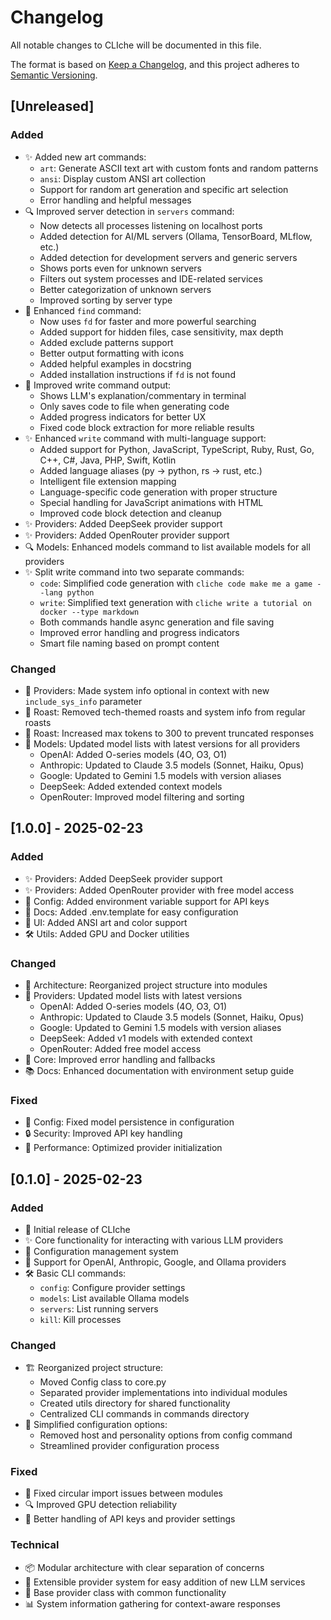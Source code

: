 # Changelog

All notable changes to CLIche will be documented in this file.

The format is based on [Keep a Changelog](https://keepachangelog.com/en/1.0.0/),
and this project adheres to [Semantic Versioning](https://semver.org/spec/v2.0.0.html).

## [Unreleased]

### Added
- ✨ Added new art commands:
  - `art`: Generate ASCII text art with custom fonts and random patterns
  - `ansi`: Display custom ANSI art collection
  - Support for random art generation and specific art selection
  - Error handling and helpful messages
- 🔍 Improved server detection in `servers` command:
  - Now detects all processes listening on localhost ports
  - Added detection for AI/ML servers (Ollama, TensorBoard, MLflow, etc.)
  - Added detection for development servers and generic servers
  - Shows ports even for unknown servers
  - Filters out system processes and IDE-related services
  - Better categorization of unknown servers
  - Improved sorting by server type
- 🔎 Enhanced `find` command:
  - Now uses `fd` for faster and more powerful searching
  - Added support for hidden files, case sensitivity, max depth
  - Added exclude patterns support
  - Better output formatting with icons
  - Added helpful examples in docstring
  - Added installation instructions if `fd` is not found
- 🎨 Improved write command output:
  - Shows LLM's explanation/commentary in terminal
  - Only saves code to file when generating code
  - Added progress indicators for better UX
  - Fixed code block extraction for more reliable results
- ✨ Enhanced `write` command with multi-language support:
  - Added support for Python, JavaScript, TypeScript, Ruby, Rust, Go, C++, C#, Java, PHP, Swift, Kotlin
  - Added language aliases (py -> python, rs -> rust, etc.)
  - Intelligent file extension mapping
  - Language-specific code generation with proper structure
  - Special handling for JavaScript animations with HTML
  - Improved code block detection and cleanup
- ✨ Providers: Added DeepSeek provider support
- ✨ Providers: Added OpenRouter provider support
- 🔍 Models: Enhanced models command to list available models for all providers
- ✨ Split write command into two separate commands:
  - `code`: Simplified code generation with `cliche code make me a game --lang python`
  - `write`: Simplified text generation with `cliche write a tutorial on docker --type markdown`
  - Both commands handle async generation and file saving
  - Improved error handling and progress indicators
  - Smart file naming based on prompt content

### Changed
- 🔧 Providers: Made system info optional in context with new `include_sys_info` parameter
- 🎯 Roast: Removed tech-themed roasts and system info from regular roasts
- 🔄 Roast: Increased max tokens to 300 to prevent truncated responses
- 📝 Models: Updated model lists with latest versions for all providers
  - OpenAI: Added O-series models (4O, O3, O1)
  - Anthropic: Updated to Claude 3.5 models (Sonnet, Haiku, Opus)
  - Google: Updated to Gemini 1.5 models with version aliases
  - DeepSeek: Added extended context models
  - OpenRouter: Improved model filtering and sorting

## [1.0.0] - 2025-02-23

### Added
- ✨ Providers: Added DeepSeek provider support
- ✨ Providers: Added OpenRouter provider with free model access
- 🔐 Config: Added environment variable support for API keys
- 📝 Docs: Added .env.template for easy configuration
- 🎨 UI: Added ANSI art and color support
- 🛠️ Utils: Added GPU and Docker utilities

### Changed
- 🔧 Architecture: Reorganized project structure into modules
- 🔄 Providers: Updated model lists with latest versions
  - OpenAI: Added O-series models (4O, O3, O1)
  - Anthropic: Updated to Claude 3.5 models (Sonnet, Haiku, Opus)
  - Google: Updated to Gemini 1.5 models with version aliases
  - DeepSeek: Added v1 models with extended context
  - OpenRouter: Added free model access
- 🎯 Core: Improved error handling and fallbacks
- 📚 Docs: Enhanced documentation with environment setup guide

### Fixed
- 🐛 Config: Fixed model persistence in configuration
- 🔒 Security: Improved API key handling
- 🚀 Performance: Optimized provider initialization

## [0.1.0] - 2025-02-23

### Added
- 🎯 Initial release of CLIche
- ✨ Core functionality for interacting with various LLM providers
- 🔧 Configuration management system
- 🤖 Support for OpenAI, Anthropic, Google, and Ollama providers
- 🛠️ Basic CLI commands:
  - `config`: Configure provider settings
  - `models`: List available Ollama models
  - `servers`: List running servers
  - `kill`: Kill processes

### Changed
- 🏗️ Reorganized project structure:
  - Moved Config class to core.py
  - Separated provider implementations into individual modules
  - Created utils directory for shared functionality
  - Centralized CLI commands in commands directory
- 🔄 Simplified configuration options:
  - Removed host and personality options from config command
  - Streamlined provider configuration process

### Fixed
- 🐛 Fixed circular import issues between modules
- 🔍 Improved GPU detection reliability
- 🔐 Better handling of API keys and provider settings

### Technical
- 📦 Modular architecture with clear separation of concerns
- 🔌 Extensible provider system for easy addition of new LLM services
- 🧪 Base provider class with common functionality
- 📊 System information gathering for context-aware responses
